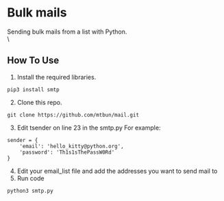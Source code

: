# Bulk mails
Sending bulk mails from a list with Python.
\
\
## How To Use

1. Install the required libraries.
```
pip3 install smtp
```
2. Clone this repo.
```
git clone https://github.com/mtbun/mail.git
```
3. Edit tsender on line 23 in the smtp.py
   For example:
```
sender = {
	'email': 'hello_kitty@python.org',
	'password': 'Th1s1sThePassW0Rd'
}
```
4. Edit your email_list file and add the addresses you want to send mail to
5. Run code
```
python3 smtp.py
```
